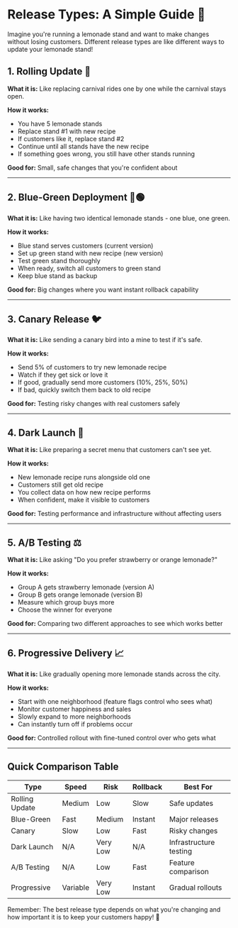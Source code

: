 
# Release Types: A Simple Guide 🚀

Imagine you're running a lemonade stand and want to make changes without losing customers. Different release types are like different ways to update your lemonade stand!

## 1. Rolling Update 🎪
**What it is:** Like replacing carnival rides one by one while the carnival stays open.

**How it works:** 
- You have 5 lemonade stands
- Replace stand #1 with new recipe
- If customers like it, replace stand #2
- Continue until all stands have the new recipe
- If something goes wrong, you still have other stands running

**Good for:** Small, safe changes that you're confident about

---

## 2. Blue-Green Deployment 🔵🟢
**What it is:** Like having two identical lemonade stands - one blue, one green.

**How it works:**
- Blue stand serves customers (current version)
- Set up green stand with new recipe (new version)
- Test green stand thoroughly
- When ready, switch all customers to green stand
- Keep blue stand as backup

**Good for:** Big changes where you want instant rollback capability

---

## 3. Canary Release 🐦
**What it is:** Like sending a canary bird into a mine to test if it's safe.

**How it works:**
- Send 5% of customers to try new lemonade recipe
- Watch if they get sick or love it
- If good, gradually send more customers (10%, 25%, 50%)
- If bad, quickly switch them back to old recipe

**Good for:** Testing risky changes with real customers safely

---

## 4. Dark Launch 🌙
**What it is:** Like preparing a secret menu that customers can't see yet.

**How it works:**
- New lemonade recipe runs alongside old one
- Customers still get old recipe
- You collect data on how new recipe performs
- When confident, make it visible to customers

**Good for:** Testing performance and infrastructure without affecting users

---

## 5. A/B Testing ⚖️
**What it is:** Like asking "Do you prefer strawberry or orange lemonade?"

**How it works:**
- Group A gets strawberry lemonade (version A)
- Group B gets orange lemonade (version B)
- Measure which group buys more
- Choose the winner for everyone

**Good for:** Comparing two different approaches to see which works better

---

## 6. Progressive Delivery 📈
**What it is:** Like gradually opening more lemonade stands across the city.

**How it works:**
- Start with one neighborhood (feature flags control who sees what)
- Monitor customer happiness and sales
- Slowly expand to more neighborhoods
- Can instantly turn off if problems occur

**Good for:** Controlled rollout with fine-tuned control over who gets what

---

## Quick Comparison Table

| Type | Speed | Risk | Rollback | Best For |
|------|-------|------|----------|----------|
| Rolling Update | Medium | Low | Slow | Safe updates |
| Blue-Green | Fast | Medium | Instant | Major releases |
| Canary | Slow | Low | Fast | Risky changes |
| Dark Launch | N/A | Very Low | N/A | Infrastructure testing |
| A/B Testing | N/A | Low | Fast | Feature comparison |
| Progressive | Variable | Very Low | Instant | Gradual rollouts |

Remember: The best release type depends on what you're changing and how important it is to keep your customers happy! 🎯
